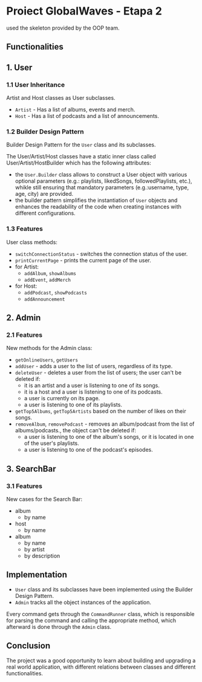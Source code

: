 # Proiect GlobalWaves  - Etapa 2

used the skeleton provided by the OOP team.

## Functionalities

## 1. User

### 1.1 User Inheritance
Artist and Host classes as User subclasses.
* `Artist` - Has a list of albums, events and merch.
* `Host` - Has a list of podcasts and a list of announcements.

### 1.2 Builder Design Pattern
Builder Design Pattern for the `User` class and its subclasses.

The User/Artist/Host classes have a static inner class called User/Artist/HostBuilder which has the following attributes:
* the `User.Builder` class allows to construct a User object with various optional parameters
  (e.g.: playlists, likedSongs, followedPlaylists, etc.), whikle still ensuring that mandatory parameters
  (e.g.:username, type, age, city) are provided.
* the builder pattern simplifies the instantiation of `User` objects and 
enhances the readability of the code when creating instances with different configurations.

### 1.3 Features
User class methods:
* `switchConnectionStatus` - switches the connection status of the user.
* `printCurrentPage` - prints the current page of the user.
* for Artist: 
  * `addAlbum`, `showAlbums`
  * `addEvent`, `addMerch`
* for Host: 
  * `addPodcast`, `showPodcasts`
  * `addAnnouncement`

## 2. Admin

### 2.1 Features
New methods for the Admin class:
* `getOnlineUsers`, `getUsers`
* `addUser` - adds a user to the list of users, regardless of its type.
* `deleteUser` - deletes a user from the list of users; the user can't be deleted if:
    * it is an artist and a user is listening to one of its songs.
    * it is a host and a user is listening to one of its podcasts.
    * a user is currently on its page.
    * a user is listening to one of its playlists.
* `getTop5Albums`, `getTop5Artists` based on the number of likes on their songs.
* `removeAlbum`, `removePodcast` - removes an album/podcast from the list of albums/podcasts., the object can't be deleted if: 
    * a user is listening to one of the album's songs, or it is located in one of the user's playlists.
    * a user is listening to one of the podcast's episodes.


## 3. SearchBar

### 3.1 Features
New cases for the Search Bar:
* album
  * by name
* host
  * by name
* album
  * by name
  * by artist
  * by description

## Implementation
* `User` class and its subclasses have been implemented using the Builder Design Pattern.
* `Admin` tracks all the object instances of the application.

Every command gets through the `CommandRunner` class, which is responsible for parsing the command and calling the appropriate method, 
which afterward is done through the `Admin` class.

## Conclusion 
The project was a good opportunity to learn about building and upgrading a real world application, 
with different relations between classes and different functionalities.


